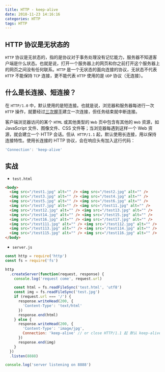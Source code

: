 ```yaml
---
title: HTTP - keep-alive
date: 2018-11-23 14:16:16
categories: HTTP
tags: HTTP
---
```


## HTTP 协议是无状态的

`HTTP` 协议是无状态的，指的是协议对于事务处理没有记忆能力，服务器不知道客户端是什么状态。也就是说，打开一个服务器上的网页和你之前打开这个服务器上的网页之间没有任何联系。`HTTP` 是一个无状态的面向连接的协议，无状态不代表 `HTTP` 不能保持 `TCP` 连接，更不能代表 `HTTP` 使用的是 `UDP` 协议（无连接）。

## 什么是长连接、短连接？

在 `HTTP/1.0` 中，默认使用的是短连接。也就是说，浏览器和服务器每进行一次 `HTTP` 操作，就要经过[三次握手](https://gershonv.github.io/2018/11/21/http-TCP/)建立一次连接，但任务结束就中断连接。

客户端浏览器访问的某个 `HTML` 或其他类型的 `Web` 页中包含有其他的 `Web` 资源，如 JavaScript 文件、图像文件、CSS 文件等；当浏览器每遇到这样一个 Web 资源，就会建立一个 HTTP 会话。但从  `HTTP/1.1` 起，默认使用长连接，用以保持连接特性。使用长连接的 HTTP 协议，会在响应头有加入这行代码：

```js
'Connection': 'keep-alive'
```
<!--more-->

## 实战

- `test.html`

```html
<body>
  <img src="/test1.jpg" alt="" /> <img src="/test2.jpg" alt="" />
  <img src="/test3.jpg" alt="" /> <img src="/test4.jpg" alt="" />
  <img src="/test5.jpg" alt="" /> <img src="/test6.jpg" alt="" />
  <img src="/test7.jpg" alt="" /> <img src="/test11.jpg" alt="" />
  <img src="/test12.jpg" alt="" /> <img src="/test13.jpg" alt="" />
  <img src="/test14.jpg" alt="" /> <img src="/test15.jpg" alt="" />
  <img src="/test16.jpg" alt="" /> <img src="/test17.jpg" alt="" />
  <img src="/test111.jpg" alt="" /> <img src="/test112.jpg" alt="" />
  <img src="/test113.jpg" alt="" /> <img src="/test114.jpg" alt="" />
  <img src="/test115.jpg" alt="" /> <img src="/test116.jpg" alt="" />
</body>
```

- `server.js`

```js
const http = require('http')
const fs = require('fs')

http
  .createServer(function(request, response) {
    console.log('request come', request.url)

    const html = fs.readFileSync('test.html', 'utf8')
    const img = fs.readFileSync('test.jpg')
    if (request.url === '/') {
      response.writeHead(200, {
        'Content-Type': 'text/html'
      })
      response.end(html)
    } else {
      response.writeHead(200, {
        'Content-Type': 'image/jpg',
        Connection: 'keep-alive' // or close HTTP/1.1 起 默认 keep-alive
      })
      response.end(img)
    }
  })
  .listen(8888)

console.log('server listening on 8888')
```
